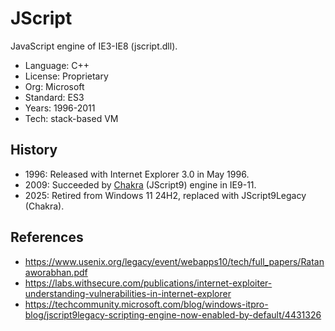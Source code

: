 # JScript

JavaScript engine of IE3-IE8 (jscript.dll).

* Language:   C++
* License:    Proprietary
* Org:        Microsoft
* Standard:   ES3
* Years:      1996-2011
* Tech:       stack-based VM

## History

* 1996: Released with Internet Explorer 3.0 in May 1996.
* 2009: Succeeded by [Chakra](chakra.md) (JScript9) engine in IE9-11.
* 2025: Retired from Windows 11 24H2, replaced with JScript9Legacy (Chakra).

## References

* https://www.usenix.org/legacy/event/webapps10/tech/full_papers/Ratanaworabhan.pdf
* https://labs.withsecure.com/publications/internet-exploiter-understanding-vulnerabilities-in-internet-explorer
* https://techcommunity.microsoft.com/blog/windows-itpro-blog/jscript9legacy-scripting-engine-now-enabled-by-default/4431326
